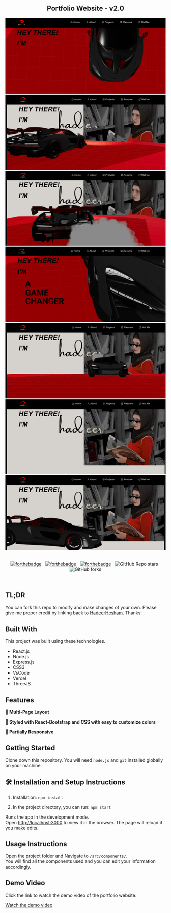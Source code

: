 <h2 align="center">
  Portfolio Website - v2.0<br/>
</h2>

<div align="center">
  <img alt="Demo" src="./Images/readme-img1.png" />
  <img alt="Demo" src="./Images/readme-img2.png" />
  <img alt="Demo" src="./Images/readme-img3.png" />
  <img alt="Demo" src="./Images/readme-img4.png" />
  <img alt="Demo" src="./Images/readme-img5.png" />
  <img alt="Demo" src="./Images/readme-img6.png" />
  <img alt="Demo" src="./Images/readme-img7.png" />
</div>
<br/>

<center>

[![forthebadge](https://forthebadge.com/images/badges/built-with-love.svg)](https://forthebadge.com) &nbsp;
[![forthebadge](https://forthebadge.com/images/badges/made-with-javascript.svg)](https://forthebadge.com) &nbsp;
[![forthebadge](https://forthebadge.com/images/badges/open-source.svg)](https://forthebadge.com) &nbsp;
![GitHub Repo stars](https://img.shields.io/github/stars/hadeerhesham/Portfolio?color=red&logo=github&style=for-the-badge) &nbsp;
![GitHub forks](https://img.shields.io/github/forks/hadeerhesham/Portfolio?color=red&logo=github&style=for-the-badge)

</center>

<br/>

## TL;DR

You can fork this repo to modify and make changes of your own. Please give me proper credit by linking back to [HadeerHesham](https://github.com/Hadeer-Hesham-Fahmy/portfolio-frontend). Thanks!

## Built With

This project was built using these technologies.

- React.js
- Node.js
- Express.js
- CSS3
- VsCode
- Vercel
- ThreeJS

## Features

**📖 Multi-Page Layout**

**🎨 Styled with React-Bootstrap and CSS with easy to customize colors**

**📱 Partially Responsive**

## Getting Started

Clone down this repository. You will need `node.js` and `git` installed globally on your machine.

## 🛠 Installation and Setup Instructions

1. Installation: `npm install`

2. In the project directory, you can run: `npm start`

Runs the app in the development mode.\
Open [http://localhost:3000](http://localhost:3000) to view it in the browser.
The page will reload if you make edits.

## Usage Instructions

Open the project folder and Navigate to `/src/components/`. <br/>
You will find all the components used and you can edit your information accordingly.

## Demo Video

Click the link to watch the demo video of the portfolio website:

[Watch the demo video](https://drive.google.com/file/d/1MH36kO-K_4OU7wTL2csSBGxfKG2EOb9H/view?usp=sharing)
